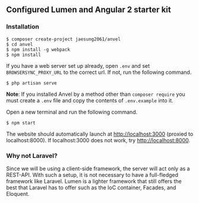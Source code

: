 ## Configured Lumen and Angular 2 starter kit

### Installation

    $ composer create-project jaesung2061/anvel
    $ cd anvel
    $ npm install -g webpack
    $ npm install

If you have a web server set up already, open `.env` and set `BROWSERSYNC_PROXY_URL` to the
correct url. If not, run the following command.

    $ php artisan serve

**Note**: If you installed Anvel by a method other than `composer require` you must
create a `.env` file and copy the contents of `.env.example` into it.

Open a new terminal and run the following command.

    $ npm start

The website should automatically launch at [http://localhost:3000](localhost:3000)
(proxied to localhost:8000). If localhost:3000 does not work, try
[http://localhost:8000](localhost:8000).

### Why not Laravel?

Since we will be using a client-side framework, the server will act only as a REST-API.
With such a setup, it is not necessary to have a full-fledged framework like Laravel.
Lumen is a lighter framework that still offers the best that Laravel has to offer such
as the IoC container, Facades, and Eloquent.
